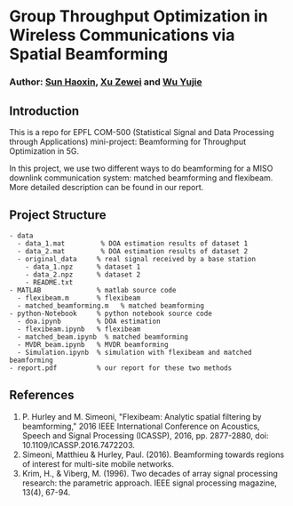 # Group Throughput Optimization in Wireless Communications via Spatial Beamforming

### Author: [Sun Haoxin](https://github.com/HaoxinSEU), [Xu Zewei](https://github.com/xuzewei28) and [Wu Yujie](https://github.com/YuJieWU99)


## Introduction
This is a repo for EPFL COM-500 (Statistical Signal and Data Processing through Applications) mini-project: Beamforming for Throughput Optimization in 5G.

In this project, we use two different ways to do beamforming for a MISO downlink communication system: matched beamforming and flexibeam. More detailed description can be found in our report.



## Project Structure
```
- data
  - data_1.mat         % DOA estimation results of dataset 1
  - data_2.mat         % DOA estimation results of dataset 2
  - original_data     % real signal received by a base station
    - data_1.npz      % dataset 1
    - data_2.npz      % dataset 2
    - README.txt
- MATLAB              % matlab source code
  - flexibeam.m       % flexibeam
  - matched_beamforming.m   % matched beamforming
- python-Notebook     % python notebook source code
  - doa.ipynb         % DOA estimation
  - flexibeam.ipynb   % flexibeam
  - matched_beam.ipynb  % matched beamforming
  - MVDR_beam.ipynb   % MVDR beamforming
  - Simulation.ipynb  % simulation with flexibeam and matched beamforming
- report.pdf          % our report for these two methods
```


## References
1. P. Hurley and M. Simeoni, "Flexibeam: Analytic spatial filtering by beamforming," 2016 IEEE International Conference on Acoustics, Speech and Signal Processing (ICASSP), 2016, pp. 2877-2880, doi: 10.1109/ICASSP.2016.7472203.
2. Simeoni, Matthieu & Hurley, Paul. (2016). Beamforming towards regions of interest for multi-site mobile networks. 
3. Krim, H., & Viberg, M. (1996). Two decades of array signal processing research: the parametric approach. IEEE signal processing magazine, 13(4), 67-94.
